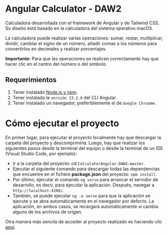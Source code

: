 # Angular Calculator - DAW2

Calculadora desarrollada con el framework de Angular y de Tailwind CSS. Su diseño está basado en la calculadora del sistema operativo macOS.

La calculadora puede realizar varias operaciones: sumar, restar, multiplicar, dividir, cambiar el signo de un número, añadir comas a los números para convertirlos en decimales y realizar porcentajes. 

**Importante:** Para que las operaciones se realicen correctamente hay que hacer clic en el centro del número o del símbolo.

## Requerimientos

1. Tener instalado [Node.js y npm](https://nodejs.org/es/).
2. Tener instalada la `versión 13.2.6` del CLI Angular.
3. Tener instalado un navegador, preferiblemente el de `Google Chroome`.

# Cómo ejecutar el proyecto
En primer lugar, para ejecutar el proyecto localmente hay que descargar la carpeta del proyecto y descomprimirla. Luego, hay que realizar los siguientes pasos desde la terminal del equipo o desde la terminal de un IDE (Visual Studio Code, por ejemplo):

* Ir a la carpeta del proyecto: cd `CalculatorAngular-DAW2-master`.
* Ejecutar el siguiente comando para descargar todas las dependencias que encuentre en el fichero **package.json** del proyecto: `npm install`.
* Por último, ejecutar el comando `ng serve` para arrancar el servidor de desarrollo, es decir, para ejecutar la aplicación. Después, navegar a `http://localhost:4200/`.
* También, se puede ejecutar `ng -o serve` para que la aplicación se ejecute y se abra automáticamente en el navegador por defecto. La aplicación, en ambos casos, se recargará automáticamente si cambia alguno de los archivos de origen.

Otra manera más sencila de acceder al proyecto realizado es haciendo clic [aquí](https://angular-calculatormac.netlify.app/).
